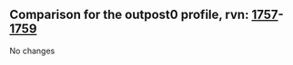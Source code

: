 ## Comparison for the outpost0 profile, rvn: [1757](https://github.com/PRO100KatYT/FortniteProfileRevisions/tree/main/profiles/outpost0/1757%20outpost0.json)-[1759](https://github.com/PRO100KatYT/FortniteProfileRevisions/tree/main/profiles/outpost0/1759%20outpost0.json)

No changes

